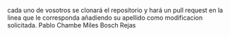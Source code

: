 cada uno de vosotros se clonará el repositorio y hará un pull request en la linea que le corresponda añadiendo su apellido como modificacion solicitada.
Pablo Chambe
Miles Bosch Rejas

